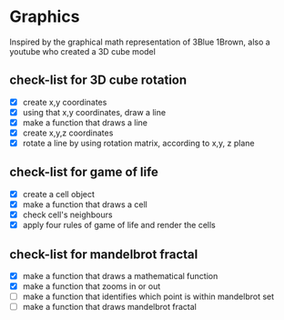 # Graphics
Inspired by the graphical math representation of 3Blue 1Brown, also a youtube who created a 3D cube model
<br />
## check-list for 3D cube rotation
- [X] create x,y coordinates
- [X] using that x,y coordinates, draw a line
- [X] make a function that draws a line
- [X] create x,y,z coordinates
- [X] rotate a line by using rotation matrix, according to x,y, z plane
## check-list for game of life
- [X] create a cell object
- [X] make a function that draws a cell
- [X] check cell's neighbours
- [X] apply four rules of game of life and render the cells   
## check-list for mandelbrot fractal
- [X] make a function that draws a mathematical function
- [X] make a function that zooms in or out
- [ ] make a function that identifies which point is within mandelbrot set
- [ ] make a function that draws mandelbrot fractal
